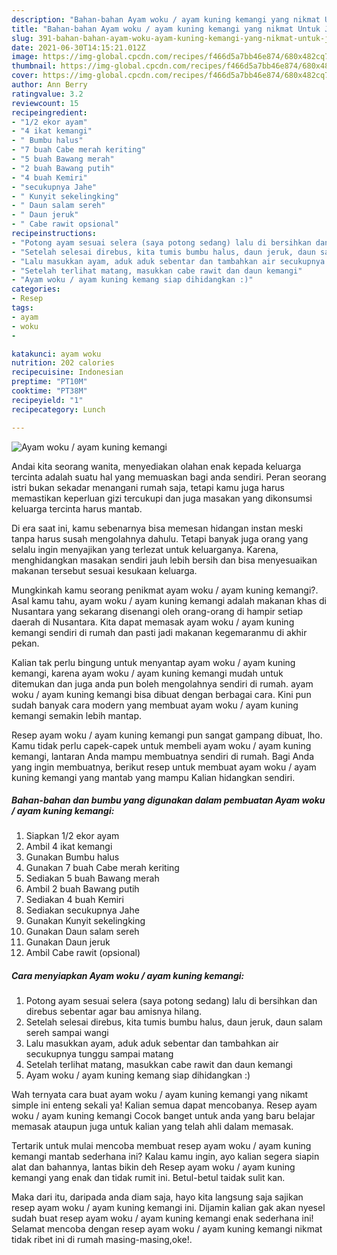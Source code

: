 ```yaml
---
description: "Bahan-bahan Ayam woku / ayam kuning kemangi yang nikmat Untuk Jualan"
title: "Bahan-bahan Ayam woku / ayam kuning kemangi yang nikmat Untuk Jualan"
slug: 391-bahan-bahan-ayam-woku-ayam-kuning-kemangi-yang-nikmat-untuk-jualan
date: 2021-06-30T14:15:21.012Z
image: https://img-global.cpcdn.com/recipes/f466d5a7bb46e874/680x482cq70/ayam-woku-ayam-kuning-kemangi-foto-resep-utama.jpg
thumbnail: https://img-global.cpcdn.com/recipes/f466d5a7bb46e874/680x482cq70/ayam-woku-ayam-kuning-kemangi-foto-resep-utama.jpg
cover: https://img-global.cpcdn.com/recipes/f466d5a7bb46e874/680x482cq70/ayam-woku-ayam-kuning-kemangi-foto-resep-utama.jpg
author: Ann Berry
ratingvalue: 3.2
reviewcount: 15
recipeingredient:
- "1/2 ekor ayam"
- "4 ikat kemangi"
- " Bumbu halus"
- "7 buah Cabe merah keriting"
- "5 buah Bawang merah"
- "2 buah Bawang putih"
- "4 buah Kemiri"
- "secukupnya Jahe"
- " Kunyit sekelingking"
- " Daun salam sereh"
- " Daun jeruk"
- " Cabe rawit opsional"
recipeinstructions:
- "Potong ayam sesuai selera (saya potong sedang) lalu di bersihkan dan direbus sebentar agar bau amisnya hilang."
- "Setelah selesai direbus, kita tumis bumbu halus, daun jeruk, daun salam sereh sampai wangi"
- "Lalu masukkan ayam, aduk aduk sebentar dan tambahkan air secukupnya tunggu sampai matang"
- "Setelah terlihat matang, masukkan cabe rawit dan daun kemangi"
- "Ayam woku / ayam kuning kemang siap dihidangkan :)"
categories:
- Resep
tags:
- ayam
- woku
- 

katakunci: ayam woku  
nutrition: 202 calories
recipecuisine: Indonesian
preptime: "PT10M"
cooktime: "PT38M"
recipeyield: "1"
recipecategory: Lunch

---
```



![Ayam woku / ayam kuning kemangi](https://img-global.cpcdn.com/recipes/f466d5a7bb46e874/680x482cq70/ayam-woku-ayam-kuning-kemangi-foto-resep-utama.jpg)

Andai kita seorang wanita, menyediakan olahan enak kepada keluarga tercinta adalah suatu hal yang memuaskan bagi anda sendiri. Peran seorang istri bukan sekadar menangani rumah saja, tetapi kamu juga harus memastikan keperluan gizi tercukupi dan juga masakan yang dikonsumsi keluarga tercinta harus mantab.

Di era  saat ini, kamu sebenarnya bisa memesan hidangan instan meski tanpa harus susah mengolahnya dahulu. Tetapi banyak juga orang yang selalu ingin menyajikan yang terlezat untuk keluarganya. Karena, menghidangkan masakan sendiri jauh lebih bersih dan bisa menyesuaikan makanan tersebut sesuai kesukaan keluarga. 



Mungkinkah kamu seorang penikmat ayam woku / ayam kuning kemangi?. Asal kamu tahu, ayam woku / ayam kuning kemangi adalah makanan khas di Nusantara yang sekarang disenangi oleh orang-orang di hampir setiap daerah di Nusantara. Kita dapat memasak ayam woku / ayam kuning kemangi sendiri di rumah dan pasti jadi makanan kegemaranmu di akhir pekan.

Kalian tak perlu bingung untuk menyantap ayam woku / ayam kuning kemangi, karena ayam woku / ayam kuning kemangi mudah untuk ditemukan dan juga anda pun boleh mengolahnya sendiri di rumah. ayam woku / ayam kuning kemangi bisa dibuat dengan berbagai cara. Kini pun sudah banyak cara modern yang membuat ayam woku / ayam kuning kemangi semakin lebih mantap.

Resep ayam woku / ayam kuning kemangi pun sangat gampang dibuat, lho. Kamu tidak perlu capek-capek untuk membeli ayam woku / ayam kuning kemangi, lantaran Anda mampu membuatnya sendiri di rumah. Bagi Anda yang ingin membuatnya, berikut resep untuk membuat ayam woku / ayam kuning kemangi yang mantab yang mampu Kalian hidangkan sendiri.

<!--inarticleads1-->

##### Bahan-bahan dan bumbu yang digunakan dalam pembuatan Ayam woku / ayam kuning kemangi:

1. Siapkan 1/2 ekor ayam
1. Ambil 4 ikat kemangi
1. Gunakan  Bumbu halus
1. Gunakan 7 buah Cabe merah keriting
1. Sediakan 5 buah Bawang merah
1. Ambil 2 buah Bawang putih
1. Sediakan 4 buah Kemiri
1. Sediakan secukupnya Jahe
1. Gunakan  Kunyit sekelingking
1. Gunakan  Daun salam sereh
1. Gunakan  Daun jeruk
1. Ambil  Cabe rawit (opsional)




<!--inarticleads2-->

##### Cara menyiapkan Ayam woku / ayam kuning kemangi:

1. Potong ayam sesuai selera (saya potong sedang) lalu di bersihkan dan direbus sebentar agar bau amisnya hilang.
1. Setelah selesai direbus, kita tumis bumbu halus, daun jeruk, daun salam sereh sampai wangi
1. Lalu masukkan ayam, aduk aduk sebentar dan tambahkan air secukupnya tunggu sampai matang
1. Setelah terlihat matang, masukkan cabe rawit dan daun kemangi
1. Ayam woku / ayam kuning kemang siap dihidangkan :)




Wah ternyata cara buat ayam woku / ayam kuning kemangi yang nikamt simple ini enteng sekali ya! Kalian semua dapat mencobanya. Resep ayam woku / ayam kuning kemangi Cocok banget untuk anda yang baru belajar memasak ataupun juga untuk kalian yang telah ahli dalam memasak.

Tertarik untuk mulai mencoba membuat resep ayam woku / ayam kuning kemangi mantab sederhana ini? Kalau kamu ingin, ayo kalian segera siapin alat dan bahannya, lantas bikin deh Resep ayam woku / ayam kuning kemangi yang enak dan tidak rumit ini. Betul-betul taidak sulit kan. 

Maka dari itu, daripada anda diam saja, hayo kita langsung saja sajikan resep ayam woku / ayam kuning kemangi ini. Dijamin kalian gak akan nyesel sudah buat resep ayam woku / ayam kuning kemangi enak sederhana ini! Selamat mencoba dengan resep ayam woku / ayam kuning kemangi nikmat tidak ribet ini di rumah masing-masing,oke!.

